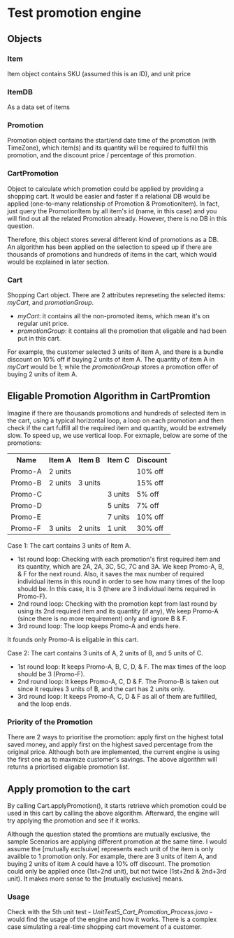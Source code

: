 # Test promotion engine
## Objects
### Item
Item object contains SKU (assumed this is an ID), and unit price

### ItemDB
As a data set of items

### Promotion
Promotion object contains the start/end date time of the promotion (with TimeZone), which item(s) and its quantity will be required to fulfill this promotion, and the discount price / percentage of this promotion.

### CartPromotion
Object to calculate which promotion could be applied by providing a shopping cart. It would be easier and faster if a relational DB would be applied (one-to-many relationship of Promotion & PromotionItem). In fact, just query the PromotionItem by all item's id (name, in this case) and you will find out all the related Promotion already. However, there is no DB in this question.

Therefore, this object stores several different kind of promotions as a DB. An algorithm has been applied on the selection to speed up if there are thousands of promotions and hundreds of items in the cart, which would would be explained in later section.

### Cart
Shopping Cart object. There are 2 attributes represeting the selected items: <i>myCart</i>, and <i>promotionGroup</i>.
- <i>myCart</i>: it contains all the non-promoted items, which mean it's on regular unit price.
- <i>promotionGroup</i>: it contains all the promotion that eligable and had been put in this cart.

For example, the customer selected 3 units of item A, and there is a bundle discount on 10% off if buying 2 units of item A. The quantity of item A in <i>myCart</i> would be 1; while the <i>promotionGroup</i> stores a promotion offer of buying 2 units of item A.

## Eligable Promotion Algorithm in CartPromtion
Imagine if there are thousands promotions and hundreds of selected item in the cart, using a typical horizontal loop, a loop on each promotion and then check if the cart fulfill all the required item and quantity, would be extremely slow. To speed up, we use vertical loop. For exmaple, below are some of the promotions:
<table>
<tr>
<th>Name</th>
<th>Item A</th>
<th>Item B</th>
<th>Item C</th>
<th>Discount</th>
</tr>
<tr>
<td>Promo-A</td>
<td>2 units</td>
<td>&nbsp;</td>
<td>&nbsp;</td>
<td>10% off</td>
</tr>
<tr>
<td>Promo-B</td>
<td>2 units</td>
<td>3 units</td>
<td>&nbsp;</td>
<td>15% off</td>
</tr>
<tr>
<td>Promo-C</td>
<td>&nbsp;</td>
<td>&nbsp;</td>
<td>3 units</td>
<td>5% off</td>
</tr>
<tr>
<td>Promo-D</td>
<td>&nbsp;</td>
<td>&nbsp;</td>
<td>5 units</td>
<td>7% off</td>
</tr>
<tr>
<td>Promo-E</td>
<td>&nbsp;</td>
<td>&nbsp;</td>
<td>7 units</td>
<td>10% off</td>
</tr>
<tr>
<td>Promo-F</td>
<td>3 units</td>
<td>2 units</td>
<td>1 unit</td>
<td>30% off</td>
</tr>
</table>
Case 1: The cart contains 3 units of Item A.

+ 1st round loop:
Checking with each promotion's first required item and its quantity, which are 2A, 2A, 3C, 5C, 7C and 3A. We keep Promo-A, B, & F for the next round. Also, it saves the max number of required individual items in this round in order to see how many times of the loop should be. In this case, it is 3 (there are 3 individual items required in Promo-F).
+ 2nd round loop:
Checking with the promotion kept from last round by using its 2nd required item and its quantity (if any), We keep Promo-A (since there is no more requirement) only and ignore B & F.
+ 3rd round loop:
The loop keeps Promo-A and ends here.

It founds only Promo-A is eligable in this cart.

Case 2: The cart contains 3 units of A, 2 units of B, and 5 units of C.

+ 1st round loop:
It keeps Promo-A, B, C, D, & F. The max times of the loop should be 3 (Promo-F).
+ 2nd round loop:
It keeps Promo-A, C, D & F. The Promo-B is taken out since it requires 3 units of B, and the cart has 2 units only.
+ 3rd round loop:
It keeps Promo-A, C, D & F as all of them are fulfilled, and the loop ends.

### Priority of the Promotion
There are 2 ways to prioritise the promotion: apply first on the highest total saved money, and apply first on the highest saved percentage from the original price. Although both are implemented, the current engine is using the first one as to maxmize customer's savings. The above algorithm will returns a priortised eligable promotion list.

## Apply promotion to the cart
By calling Cart.applyPromotion(), it starts retrieve which promotion could be used in this cart by calling the above algorithm. Afterward, the engine will try applying the promotion and see if it works.

Although the question stated the promtions are mutually exclusive, the sample Scenarios are applying different promotion at the same time. I would assume the [mutually exclsuive] represents each unit of the item is only availble to 1 promotion only. For example, there are 3 units of item A, and buying 2 units of item A could have a 10% off discount. The promotion could only be applied once (1st+2nd unit), but not twice (1st+2nd & 2nd+3rd unit). It makes more sense to the [mutually exclusive] means.

### Usage
Check with the 5th unit test - <i>UnitTest5_Cart_Promotion_Process.java</i> - would find the usage of the engine and how it works. There is a complex case simulating a real-time shopping cart movement of a customer.